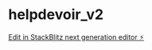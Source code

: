 # helpdevoir_v2

[Edit in StackBlitz next generation editor ⚡️](https://stackblitz.com/~/github.com/abk1969/helpdevoir_v2)